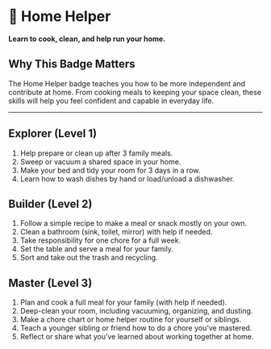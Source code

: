 # 🍳 Home Helper

**Learn to cook, clean, and help run your home.**

## Why This Badge Matters
The Home Helper badge teaches you how to be more independent and contribute at home. From cooking meals to keeping your space clean, these skills will help you feel confident and capable in everyday life.

---

## Explorer (Level 1)
1. Help prepare or clean up after 3 family meals.
2. Sweep or vacuum a shared space in your home.
3. Make your bed and tidy your room for 3 days in a row.
4. Learn how to wash dishes by hand or load/unload a dishwasher.

## Builder (Level 2)
1. Follow a simple recipe to make a meal or snack mostly on your own.
2. Clean a bathroom (sink, toilet, mirror) with help if needed.
3. Take responsibility for one chore for a full week.
4. Set the table and serve a meal for your family.
5. Sort and take out the trash and recycling.

## Master (Level 3)
1. Plan and cook a full meal for your family (with help if needed).
2. Deep-clean your room, including vacuuming, organizing, and dusting.
3. Make a chore chart or home helper routine for yourself or siblings.
4. Teach a younger sibling or friend how to do a chore you’ve mastered.
5. Reflect or share what you’ve learned about working together at home.